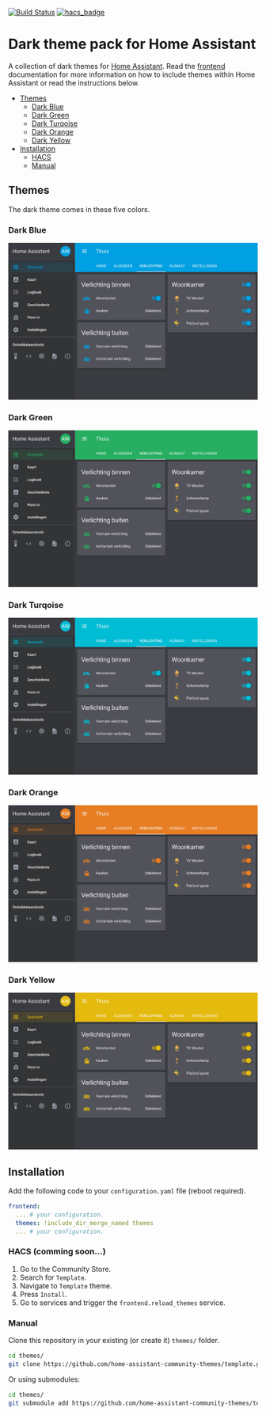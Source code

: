 [![Build Status](https://www.travis-ci.org/awolkers/home-assistant-themes.svg?branch=master)](https://www.travis-ci.org/awolkers/home-assistant-themes)
[![hacs_badge](https://img.shields.io/badge/HACS-Custom-orange.svg)](https://github.com/custom-components/hacs)

# Dark theme pack for Home Assistant
A collection of dark themes for [Home Assistant](https://www.home-assistant.io/). Read the [frontend](https://www.home-assistant.io/components/frontend/) documentation for more information on how to include themes within Home Assistant or read the instructions below.

* [Themes](#themes)
    * [Dark Blue](#dark-blue)
    * [Dark Green](#dark-green)
    * [Dark Turqoise](#dark-turqoise)
    * [Dark Orange](#dark-orange)
    * [Dark Yellow](#dark-yellow)
* [Installation](#installation)
    * [HACS](#hacs)
    * [Manual](#manual)

## Themes
The dark theme comes in these five colors.

### Dark Blue
![alt text](https://raw.githubusercontent.com/awolkers/home-assistant-themes/master/examples/dark_blue.png)

### Dark Green
![alt text](https://raw.githubusercontent.com/awolkers/home-assistant-themes/master/examples/dark_green.png)

### Dark Turqoise
![alt text](https://raw.githubusercontent.com/awolkers/home-assistant-themes/master/examples/dark_turqoise.png)

### Dark Orange
![alt text](https://raw.githubusercontent.com/awolkers/home-assistant-themes/master/examples/dark_orange.png)

### Dark Yellow
![alt text](https://raw.githubusercontent.com/awolkers/home-assistant-themes/master/examples/dark_yellow.png)

## Installation

Add the following code to your `configuration.yaml` file (reboot required).

```yaml
frontend:
  ... # your configuration.
  themes: !include_dir_merge_named themes
  ... # your configuration.
```

### HACS (comming soon...)

1. Go to the Community Store.
2. Search for `Template`.
3. Navigate to `Template` theme.
4. Press `Install`.
6. Go to services and trigger the `frontend.reload_themes` service.

### Manual

Clone this repository in your existing (or create it) `themes/` folder.

```bash
cd themes/
git clone https://github.com/home-assistant-community-themes/template.git
```

Or using submodules:

```bash
cd themes/
git submodule add https://github.com/home-assistant-community-themes/template.git
```
